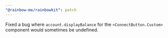 ```yaml
---
"@rainbow-me/rainbowkit": patch
---
```


Fixed a bug where `account.displayBalance` for the `<ConnectButton.Custom>` component would sometimes be undefined.
